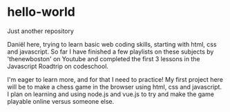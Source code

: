 # hello-world
Just another repository

Daniël here, trying to learn basic web coding skills, starting with html, css and javascript. So far I have finished a few playlists on these subjects by 'thenewboston' on Youtube and completed the first 3 lessons in the Javascript Roadtrip on codeschool. 

I'm eager to learn more, and for that I need to practice! My first project here will be to make a chess game in the browser using html, css and javascript. I plan on learning and using node.js and vue.js to try and make the game playable online versus someone else. 
